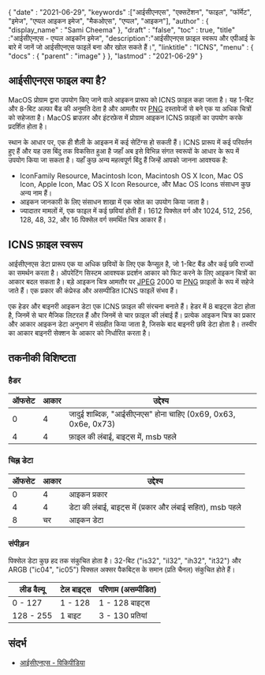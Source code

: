 {
  "date" : "2021-06-29",
  "keywords" :["आईसीएनएस", "एक्सटेंशन", "फाइल", "फॉर्मेट", "इमेज", "एप्पल आइकन इमेज", "मैकओएस", "एप्पल", "आइकन"],
  "author" : {
    "display_name" : "Sami Cheema"
},
  "draft" : "false",
  "toc" : true,
  "title" :"आईसीएनएस - एप्पल आइकॉन इमेज",
  "description":"आईसीएनएस फ़ाइल स्वरूप और एपीआई के बारे में जानें जो आईसीएनएस फाइलें बना और खोल सकते हैं।",
  "linktitle" : "ICNS",
  "menu" : {
    "docs" : {
      "parent" : "image"
}
},
  "lastmod" : "2021-06-29"
}

## आईसीएनएस फाइल क्या है? ##

MacOS प्रोग्राम द्वारा उपयोग किए जाने वाले आइकन प्रारूप को ICNS फ़ाइल कहा जाता है। यह 1-बिट और 8-बिट अल्फा बैंड की अनुमति देता है और आमतौर पर [PNG](/hi/image/png/) दस्तावेजों से बने एक या अधिक चित्रों को सहेजता है। MacOS ब्राउज़र और इंटरफ़ेस में प्रोग्राम आइकन ICNS फ़ाइलों का उपयोग करके प्रदर्शित होता है।

स्थान के आधार पर, एक ही शैली के आइकन में कई सेटिंग्स हो सकती हैं। ICNS प्रारूप में कई परिवर्तन हुए हैं और यह उस बिंदु तक विकसित हुआ है जहाँ अब इसे विभिन्न संगत स्वरूपों के आधार के रूप में उपयोग किया जा सकता है। यहाँ कुछ अन्य महत्वपूर्ण बिंदु हैं जिन्हें आपको जानना आवश्यक है:

* IconFamily Resource, Macintosh Icon, Macintosh OS X Icon, Mac OS Icon, Apple Icon, Mac OS X Icon Resource, और Mac OS Icons संसाधन कुछ अन्य नाम हैं।
* आइकन जानकारी के लिए संसाधन शाखा में एक स्रोत का उपयोग किया जाता है।
* ज्यादातर मामलों में, एक फाइल में कई छवियां होती हैं। 1612 पिक्सेल वर्ग और 1024, 512, 256, 128, 48, 32, और 16 पिक्सेल वर्ग समर्थित चित्र आकार हैं।


## ICNS फ़ाइल स्वरूप ##

आईसीएनएस डेटा प्रारूप एक या अधिक छवियों के लिए एक कैप्सूल है, जो 1-बिट बैंड और कई छवि राज्यों का समर्थन करता है।
ऑपरेटिंग सिस्टम आवश्यक प्रदर्शन आकार को फिट करने के लिए आइकन चित्रों का आकार बदल सकता है। बड़े आइकन चित्र आमतौर पर [JPEG](/hi/image/jpeg/) 2000 या [PNG](/hi/image/png/) फ़ाइलों के रूप में सहेजे जाते हैं। एक प्रकार की कंप्रेस्ड और असम्पीडित ICNS फाइलें संभव हैं।

एक हेडर और बाइनरी आइकन डेटा एक ICNS फ़ाइल की संरचना बनाते हैं। हेडर में 8 बाइट्स डेटा होता है, जिनमें से चार मैजिक लिटरल हैं और जिनमें से चार फ़ाइल की लंबाई हैं। प्रत्येक आइकन चित्र का प्रकार और आकार आइकन डेटा अनुभाग में संग्रहीत किया जाता है, जिसके बाद बाइनरी छवि डेटा होता है। तस्वीर का आकार बाइनरी सेक्शन के आकार को निर्धारित करता है।

## तकनीकी विशिष्टता ##

### हैडर ###

| ऑफसेट | आकार | उद्देश्य
---|---|---|
|0|4|जादुई शाब्दिक, "आईसीएनएस" होना चाहिए (0x69, 0x63, 0x6e, 0x73)
|4|4|फ़ाइल की लंबाई, बाइट्स में, msb पहले


### चिह्न डेटा ###

| ऑफसेट | आकार | उद्देश्य
---|---|---|
|0|4|आइकन प्रकार
|4|4|डेटा की लंबाई, बाइट्स में (प्रकार और लंबाई सहित), msb पहले
|8|चर|आइकन डेटा

### संपीड़न ###

पिक्सेल डेटा कुछ हद तक संकुचित होता है। 32-बिट ("is32", "il32", "ih32", "it32") और ARGB ("ic04", "ic05") पिक्सल अक्सर पैकबिट्स के समान (प्रति चैनल) संकुचित होते हैं।

|लीड वैल्यू|टेल बाइट्स|परिणाम (असम्पीडित)
---|---|---|
|0 - 127|1 - 128|1 - 128 बाइट्स
|128 - 255|1 बाइट|3 - 130 प्रतियां

## संदर्भ ##

* [आईसीएनएस - विकिपीडिया](https://en.wikipedia.org/wiki/Apple_Icon_Image_format)

